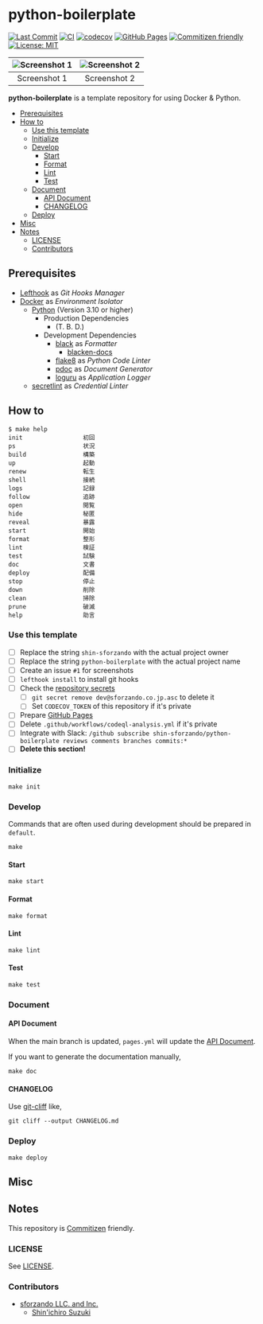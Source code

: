 # python-boilerplate

<!-- Badges -->
[![Last Commit](https://img.shields.io/github/last-commit/shin-sforzando/python-boilerplate)](https://github.com/shin-sforzando/python-boilerplate/graphs/commit-activity)
[![CI](https://github.com/shin-sforzando/python-boilerplate/actions/workflows/ci.yml/badge.svg)](https://github.com/shin-sforzando/python-boilerplate/actions/workflows/ci.yml)
[![codecov](https://codecov.io/gh/shin-sforzando/python-boilerplate/branch/main/graph/badge.svg?token=TDCVLUJ4RF)](https://codecov.io/gh/shin-sforzando/python-boilerplate)
[![GitHub Pages](https://github.com/shin-sforzando/python-boilerplate/actions/workflows/pages.yml/badge.svg)](https://shin-sforzando.github.io/python-boilerplate/)
[![Commitizen friendly](https://img.shields.io/badge/commitizen-friendly-brightgreen.svg)](http://commitizen.github.io/cz-cli/)
[![License: MIT](https://img.shields.io/badge/License-MIT-blue.svg)](https://opensource.org/licenses/MIT)

<!-- Screenshots -->
| ![Screenshot 1](https://placehold.jp/32/3d4070/ffffff/720x480.png?text=Screenshot%201) | ![Screenshot 2](https://placehold.jp/32/703d40/ffffff/720x480.png?text=Screenshot%202) |
|:--------------------------------------------------------------------------------------:|:--------------------------------------------------------------------------------------:|
|                                      Screenshot 1                                      |                                      Screenshot 2                                      |

<!-- Synopsis -->
**python-boilerplate** is a template repository for using Docker & Python.

<!-- TOC -->
- [Prerequisites](#prerequisites)
- [How to](#how-to)
  - [Use this template](#use-this-template)
  - [Initialize](#initialize)
  - [Develop](#develop)
    - [Start](#start)
    - [Format](#format)
    - [Lint](#lint)
    - [Test](#test)
  - [Document](#document)
    - [API Document](#api-document)
    - [CHANGELOG](#changelog)
  - [Deploy](#deploy)
- [Misc](#misc)
- [Notes](#notes)
  - [LICENSE](#license)
  - [Contributors](#contributors)

## Prerequisites

- [Lefthook](https://github.com/evilmartians/lefthook) as *Git Hooks Manager*
- [Docker](https://www.docker.com) as *Environment Isolator*
  - [Python](https://www.python.org) (Version 3.10 or higher)
    - Production Dependencies
      - (T. B. D.)
    - Development Dependencies
      - [black](https://github.com/psf/black) as *Formatter*
        - [blacken-docs](https://github.com/asottile/blacken-docs)
      - [flake8](https://pypi.org/project/flake8/) as *Python Code Linter*
      - [pdoc](https://github.com/mitmproxy/pdoc) as *Document Generator*
      - [loguru](https://github.com/Delgan/loguru) as *Application Logger*
  - [secretlint](https://github.com/secretlint/secretlint) as *Credential Linter*

## How to

```shell
$ make help
init                 初回
ps                   状況
build                構築
up                   起動
renew                転生
shell                接続
logs                 記録
follow               追跡
open                 閲覧
hide                 秘匿
reveal               暴露
start                開始
format               整形
lint                 検証
test                 試験
doc                  文書
deploy               配備
stop                 停止
down                 削除
clean                掃除
prune                破滅
help                 助言
```

### Use this template

- [ ] Replace the string `shin-sforzando` with the actual project owner
- [ ] Replace the string `python-boilerplate` with the actual project name
- [ ] Create an issue `#1` for screenshots
- [ ] `lefthook install` to install git hooks
- [ ] Check the [repository secrets](https://github.com/shin-sforzando/python-boilerplate/settings/secrets/actions)
  - [ ] `git secret remove dev@sforzando.co.jp.asc` to delete it
  - [ ] Set `CODECOV_TOKEN` of this repository if it's private
- [ ] Prepare [GitHub Pages](https://github.com/shin-sforzando/python-boilerplate/settings/pages)
- [ ] Delete `.github/workflows/codeql-analysis.yml` if it's private
- [ ] Integrate with Slack: `/github subscribe shin-sforzando/python-boilerplate reviews comments branches commits:*`
- [ ] **Delete this section!**

### Initialize

```shell
make init
```

### Develop

Commands that are often used during development should be prepared in `default`.

```shell
make
```

#### Start

```shell
make start
```

#### Format

```shell
make format
```

#### Lint

```shell
make lint
```

#### Test

```shell
make test
```

### Document

#### API Document

When the main branch is updated, `pages.yml` will update the [API Document](https://shin-sforzando.github.io/python-boilerplate/).

If you want to generate the documentation manually,

```shell
make doc
```

#### CHANGELOG

Use [git-cliff](https://github.com/orhun/git-cliff) like,

```shell
git cliff --output CHANGELOG.md
```

### Deploy

```shell
make deploy
```

## Misc

## Notes

This repository is [Commitizen](https://commitizen.github.io/cz-cli/) friendly.

### LICENSE

See [LICENSE](LICENSE).

### Contributors

- [sforzando LLC. and Inc.](https://sforzando.co.jp/)
  - [Shin'ichiro Suzuki](https://github.com/shin-sforzando)
